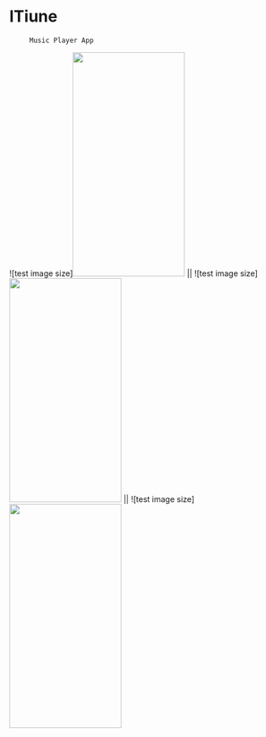 # ITiune
         Music Player App
         
![test image size]<img src="https://user-images.githubusercontent.com/90751735/180512426-7c68fcf3-ed8b-44a4-be59-28cb6bd52d86.jpg" width="200" height="400">  || ![test image size]<img src="https://user-images.githubusercontent.com/90751735/180512458-bb895c8f-6bfe-43b1-b8b4-057394e1498e.jpg" width="200" height="400">   || ![test image size]<img src="https://user-images.githubusercontent.com/90751735/180512476-6add7097-e9ce-49d0-bc50-78358c4b095d.jpgg" width="200" height="400">

